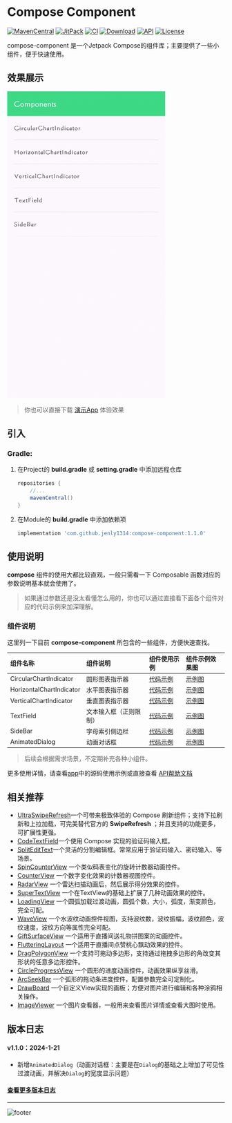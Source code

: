 # Compose Component

[![MavenCentral](https://img.shields.io/maven-central/v/com.github.jenly1314/compose-component?logo=sonatype)](https://repo1.maven.org/maven2/com/github/jenly1314/compose-component)
[![JitPack](https://img.shields.io/jitpack/v/github/jenly1314/compose-component?logo=jitpack)](https://jitpack.io/#jenly1314/compose-component)
[![CI](https://img.shields.io/github/actions/workflow/status/jenly1314/compose-component/build.yml?logo=github)](https://github.com/jenly1314/compose-component/actions/workflows/build.yml)
[![Download](https://img.shields.io/badge/download-APK-brightgreen?logo=github)](https://raw.githubusercontent.com/jenly1314/compose-component/master/app/release/app-release.apk)
[![API](https://img.shields.io/badge/API-21%2B-brightgreen?logo=android)](https://developer.android.com/guide/topics/manifest/uses-sdk-element#ApiLevels)
[![License](https://img.shields.io/github/license/jenly1314/compose-component?logo=open-source-initiative)](https://opensource.org/licenses/mit)


compose-component 是一个Jetpack Compose的组件库；主要提供了一些小组件，便于快速使用。

## 效果展示

![Image](art/compose-component.gif)

> 你也可以直接下载 [演示App](https://raw.githubusercontent.com/jenly1314/compose-component/master/app/release/app-release.apk) 体验效果

## 引入

### Gradle:

1. 在Project的 **build.gradle** 或 **setting.gradle** 中添加远程仓库

    ```gradle
    repositories {
        //...
        mavenCentral()
    }
    ```

2. 在Module的 **build.gradle** 中添加依赖项

    ```gradle
    implementation 'com.github.jenly1314:compose-component:1.1.0'
    ```

## 使用说明

**compose** 组件的使用大都比较直观，一般只需看一下 Composable 函数对应的参数说明基本就会使用了。

> 如果通过参数还是没太看懂怎么用的，你也可以通过直接看下面各个组件对应的代码示例来加深理解。

### 组件说明

这里列一下目前 **compose-component** 所包含的一些组件，方便快速查找。

| 组件名称                     | 组件说明        | 组件使用示例                                                                                                     | 组件示例效果图                                             |
|:-------------------------|:------------|:-----------------------------------------------------------------------------------------------------------|:----------------------------------------------------|
| CircularChartIndicator   | 圆形图表指示器     | [代码示例](app/src/main/java/com/king/compose/component/app/component/chart/CircularChartIndicatorSample.kt)   | [示例图](art/CircularChartIndicatorSamplePreview.png)  |
| HorizontalChartIndicator | 水平图表指示器     | [代码示例](app/src/main/java/com/king/compose/component/app/component/chart/HorizontalChartIndicatorSample.kt) | [示例图](art/HorizontalCharIndicatorSamplePreview.png) |
| VerticalChartIndicator   | 垂直图表指示器     | [代码示例](app/src/main/java/com/king/compose/component/app/component/chart/VerticalChartIndicatorSample.kt)   | [示例图](art/VerticalChartIndicatorSamplePreview.png)  |
| TextField                | 文本输入框（正则限制） | [代码示例](app/src/main/java/com/king/compose/component/app/component/text/TextFieldSample.kt)                 | [示例图](art/TextFieldSamplePreview.png)               |
| SideBar                  | 字母索引侧边栏     | [代码示例](app/src/main/java/com/king/compose/component/app/component/bar/SideBarSample.kt)                    | [示例图](art/SideBarSamplePreview.png)                 |
| AnimatedDialog           | 动画对话框       | [代码示例](app/src/main/java/com/king/compose/component/app/component/dialog/AnimatedDialogSample.kt)          | [示例图](art/AnimatedDialogSamplePreview.gif)          |

> 后续会根据需求场景，不定期补充各种小组件。

更多使用详情，请查看[app](app)中的源码使用示例或直接查看 [API帮助文档](https://jenly1314.github.io/compose-component/api/)

## 相关推荐
- [UltraSwipeRefresh](https://github.com/jenly1314/UltraSwipeRefresh)一个可带来极致体验的 Compose 刷新组件；支持下拉刷新和上拉加载，可完美替代官方的 **SwipeRefresh** ；并且支持的功能更多，可扩展性更强。
- [CodeTextField](https://github.com/jenly1314/CodeTextField)一个使用 Compose 实现的验证码输入框。
- [SplitEditText](https://github.com/jenly1314/SplitEditText)一个灵活的分割编辑框。常常应用于验证码输入、密码输入、等场景。
- [SpinCounterView](https://github.com/jenly1314/SpinCounterView) 一个类似码表变化的旋转计数器动画控件。
- [CounterView](https://github.com/jenly1314/CounterView) 一个数字变化效果的计数器视图控件。
- [RadarView](https://github.com/jenly1314/RadarView) 一个雷达扫描动画后，然后展示得分效果的控件。
- [SuperTextView](https://github.com/jenly1314/SuperTextView) 一个在TextView的基础上扩展了几种动画效果的控件。
- [LoadingView](https://github.com/jenly1314/LoadingView) 一个圆弧加载过渡动画，圆弧个数，大小，弧度，渐变颜色，完全可配。
- [WaveView](https://github.com/jenly1314/WaveView) 一个水波纹动画控件视图，支持波纹数，波纹振幅，波纹颜色，波纹速度，波纹方向等属性完全可配。
- [GiftSurfaceView](https://github.com/jenly1314/GiftSurfaceView) 一个适用于直播间送礼物拼图案的动画控件。
- [FlutteringLayout](https://github.com/jenly1314/FlutteringLayout) 一个适用于直播间点赞桃心飘动效果的控件。
- [DragPolygonView](https://github.com/jenly1314/DragPolygonView) 一个支持可拖动多边形，支持通过拖拽多边形的角改变其形状的任意多边形控件。
- [CircleProgressView](https://github.com/jenly1314/CircleProgressView) 一个圆形的进度动画控件，动画效果纵享丝滑。
- [ArcSeekBar](https://github.com/jenly1314/ArcSeekBar) 一个弧形的拖动条进度控件，配置参数完全可定制化。
- [DrawBoard](https://github.com/jenly1314/DrawBoard) 一个自定义View实现的画板；方便对图片进行编辑和各种涂鸦相关操作。
- [ImageViewer](https://github.com/jenly1314/ImageViewer) 一个图片查看器，一般用来查看图片详情或查看大图时使用。

<!-- end -->

## 版本日志

#### v1.1.0：2024-1-21
* 新增`AnimatedDialog`（动画对话框：主要是在`Dialog`的基础之上增加了可见性过渡动画，并解决`Dialog`的宽度显示问题）

#### [查看更多版本日志](CHANGELOG.md)

---

![footer](https://jenly1314.github.io/page/footer.svg)
